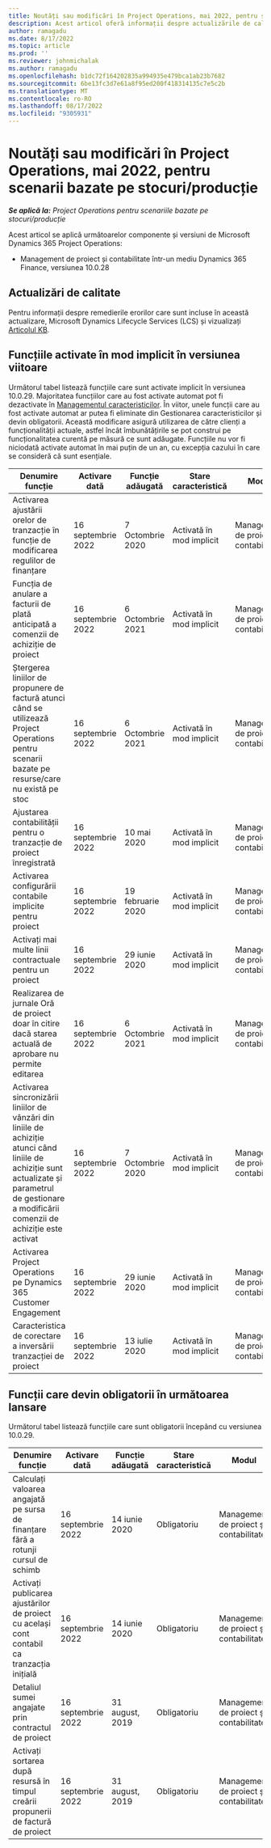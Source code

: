 ```yaml
---
title: Noutăți sau modificări în Project Operations, mai 2022, pentru scenarii bazate pe stocuri/producție
description: Acest articol oferă informații despre actualizările de calitate care sunt disponibile în versiunea de Microsoft Dynamics 365 Project Operations din iulie 2022 pentru scenarii bazate pe stoc/producție.
author: ramagadu
ms.date: 8/17/2022
ms.topic: article
ms.prod: ''
ms.reviewer: johnmichalak
ms.author: ramagadu
ms.openlocfilehash: b1dc72f164202835a994935e479bca1ab23b7682
ms.sourcegitcommit: 6be13fc3d7e61a8f95ed200f418314135c7e5c2b
ms.translationtype: MT
ms.contentlocale: ro-RO
ms.lasthandoff: 08/17/2022
ms.locfileid: "9305931"
---
```

# <a name="whats-new-or-changed-in-project-operations-july-2022-for-stockedproduction-based-scenarios"></a>Noutăți sau modificări în Project Operations, mai 2022, pentru scenarii bazate pe stocuri/producție

_**Se aplică la:** Project Operations pentru scenariile bazate pe stocuri/producție_

Acest articol se aplică următoarelor componente și versiuni de Microsoft Dynamics 365 Project Operations:

- Management de proiect și contabilitate într-un mediu Dynamics 365 Finance, versiunea 10.0.28

## <a name="quality-updates"></a>Actualizări de calitate

Pentru informații despre remedierile erorilor care sunt incluse în această actualizare, Microsoft Dynamics Lifecycle Services (LCS) și vizualizați [Articolul KB](https://fix.lcs.dynamics.com/Issue/Details?bugId=694438).

## <a name="features-turned-on-by-default-in-upcoming-release"></a>Funcțiile activate în mod implicit în versiunea viitoare

Următorul tabel listează funcțiile care sunt activate implicit în versiunea 10.0.29. Majoritatea funcțiilor care au fost activate automat pot fi dezactivate în [Managementul caracteristicilor](/dynamics365/fin-ops-core/fin-ops/get-started/feature-management/feature-management-overview). În viitor, unele funcții care au fost activate automat ar putea fi eliminate din Gestionarea caracteristicilor și devin obligatorii. Această modificare asigură utilizarea de către clienți a funcționalității actuale, astfel încât îmbunătățirile se pot construi pe funcționalitatea curentă pe măsură ce sunt adăugate. Funcțiile nu vor fi niciodată activate automat în mai puțin de un an, cu excepția cazului în care se consideră că sunt esențiale.

| Denumire funcție | Activare dată | Funcție adăugată | Stare caracteristică | Modul |
| --- | --- | --- |--- |--- |
| Activarea ajustării orelor de tranzacție în funcție de modificarea regulilor de finanțare | 16 septembrie 2022 | 7 Octombrie 2020 | Activată în mod implicit | Management de proiect și contabilitate |
| Funcția de anulare a facturii de plată anticipată a comenzii de achiziție de proiect | 16 septembrie 2022 | 6 Octombrie 2021 | Activată în mod implicit | Management de proiect și contabilitate |
| Ștergerea liniilor de propunere de factură atunci când se utilizează Project Operations pentru scenarii bazate pe resurse/care nu există pe stoc | 16 septembrie 2022 | 6 Octombrie 2021 | Activată în mod implicit | Management de proiect și contabilitate |
| Ajustarea contabilității pentru o tranzacție de proiect înregistrată | 16 septembrie 2022 | 10 mai 2020 | Activată în mod implicit | Management de proiect și contabilitate |
| Activarea configurării contabile implicite pentru proiect | 16 septembrie 2022 | 19 februarie 2020 | Activată în mod implicit | Management de proiect și contabilitate |
| Activați mai multe linii contractuale pentru un proiect | 16 septembrie 2022 | 29 iunie 2020 | Activată în mod implicit | Management de proiect și contabilitate |
| Realizarea de jurnale Oră de proiect doar în citire dacă starea actuală de aprobare nu permite editarea | 16 septembrie 2022 | 6 Octombrie 2021 | Activată în mod implicit | Management de proiect și contabilitate |
| Activarea sincronizării liniilor de vânzări din liniile de achiziție atunci când liniile de achiziție sunt actualizate și parametrul de gestionare a modificării comenzii de achiziție este activat | 16 septembrie 2022 | 7 Octombrie 2020 | Activată în mod implicit | Management de proiect și contabilitate |
| Activarea Project Operations pe Dynamics 365 Customer Engagement | 16 septembrie 2022 | 29 iunie 2020 | Activată în mod implicit | Management de proiect și contabilitate |
| Caracteristica de corectare a inversării tranzacției de proiect | 16 septembrie 2022 | 13 iulie 2020 | Activată în mod implicit | Management de proiect și contabilitate |

## <a name="features-that-become-mandatory-in-the-upcoming-release"></a>Funcții care devin obligatorii în următoarea lansare

Următorul tabel listează funcțiile care sunt obligatorii începând cu versiunea 10.0.29.

| Denumire funcție | Activare dată | Funcție adăugată | Stare caracteristică | Modul |
| --- | --- | --- | --- | --- |
| Calculați valoarea angajată pe sursa de finanțare fără a rotunji cursul de schimb | 16 septembrie 2022 | 14 iunie 2020 | Obligatoriu | Management de proiect și contabilitate |
| Activați publicarea ajustărilor de proiect cu același cont contabil ca tranzacția inițială | 16 septembrie 2022 | 14 iunie 2020 | Obligatoriu | Management de proiect și contabilitate |
| Detaliul sumei angajate prin contractul de proiect | 16 septembrie 2022 | 31 august, 2019 | Obligatoriu | Management de proiect și contabilitate |
| Activați sortarea după resursă în timpul creării propunerii de factură de proiect | 16 septembrie 2022 | 31 august, 2019 | Obligatoriu | Management de proiect și contabilitate |

